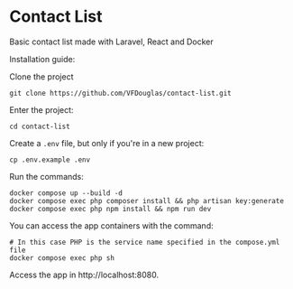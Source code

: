# Contact List
Basic contact list made with Laravel, React and Docker

Installation guide:

Clone the project
```
git clone https://github.com/VFDouglas/contact-list.git
```
Enter the project:
```
cd contact-list
```
Create a `.env` file, but only if you're in a new project:
```
cp .env.example .env
```
Run the commands:
```
docker compose up --build -d
docker compose exec php composer install && php artisan key:generate
docker compose exec php npm install && npm run dev
```

You can access the app containers with the command:
```
# In this case PHP is the service name specified in the compose.yml file
docker compose exec php sh
```
Access the app in http://localhost:8080.

